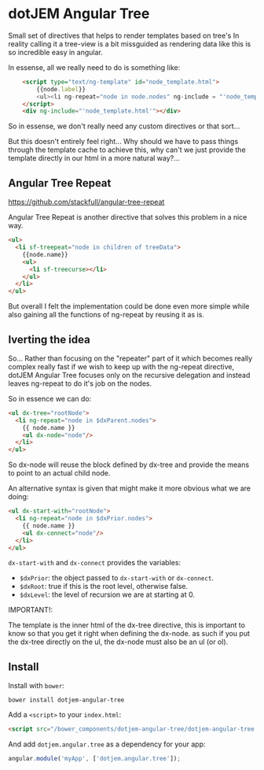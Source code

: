 dotJEM Angular Tree
===================

Small set of directives that helps to render templates based on tree's
In reality calling it a tree-view is a bit missguided as rendering data like this is so incredible easy in angular.

In essense, all we really need to do is something like:

```html
    <script type="text/ng-template" id="node_template.html">
        {{node.label}} 
        <ul><li ng-repeat="node in node.nodes" ng-include = "'node_template.html'" ></li></ul>
    </script>
    <div ng-include="'node_template.html'"></div>
```

So in essense, we don't really need any custom directives or that sort...

But this doesn't entirely feel right... Why should we have to pass things through the template cache to achieve this, why can't we just provide the template directly in our html in a more natural way?...

Angular Tree Repeat
-------------------

https://github.com/stackfull/angular-tree-repeat

Angular Tree Repeat is another directive that solves this problem in a nice way.

```html
<ul>
  <li sf-treepeat="node in children of treeData">
    {{node.name}}
    <ul>
      <li sf-treecurse></li>
    </ul>
  </li>
</ul>
```

But overall I felt the implementation could be done even more simple while also gaining all the functions of ng-repeat by reusing it as is.

Iverting the idea
-----------------

So... Rather than focusing on the "repeater" part of it which becomes really complex really fast if we wish to keep up with the ng-repeat directive, dotJEM Angular Tree focuses only on the recursive delegation and instead leaves ng-repeat to do it's job on the nodes.

So in essence we can do:

```html
<ul dx-tree="rootNode">
  <li ng-repeat="node in $dxParent.nodes">
    {{ node.name }}
    <ul dx-node="node"/>
  </li>
</ul>
```

So dx-node will reuse the block defined by dx-tree and provide the means to point to an actual child node.

An alternative syntax is given that might make it more obvious what we are doing:

```html
<ul dx-start-with="rootNode">
  <li ng-repeat="node in $dxPrior.nodes">
    {{ node.name }}
    <ul dx-connect="node"/>
  </li>
</ul>
```

`dx-start-with` and `dx-connect` provides the variables: 

 - `$dxPrior`: the object passed to `dx-start-with` or `dx-connect`.
 - `$dxRoot`: true if this is the root level, otherwise false.
 - `$dxLevel`: the level of recursion we are at starting at 0.
 
IMPORTANT!:

The template is the inner html of the dx-tree directive, this is important to know so that you get it right when defining the dx-node. as such if you put the dx-tree directly on the ul, the dx-node must also be an ul (or ol).

## Install

Install with `bower`:

```shell
bower install dotjem-angular-tree
```

Add a `<script>` to your `index.html`:

```html
<script src="/bower_components/dotjem-angular-tree/dotjem-angular-tree.js"></script>
```

And add `dotjem.angular.tree` as a dependency for your app:

```javascript
angular.module('myApp', ['dotjem.angular.tree']);
```

